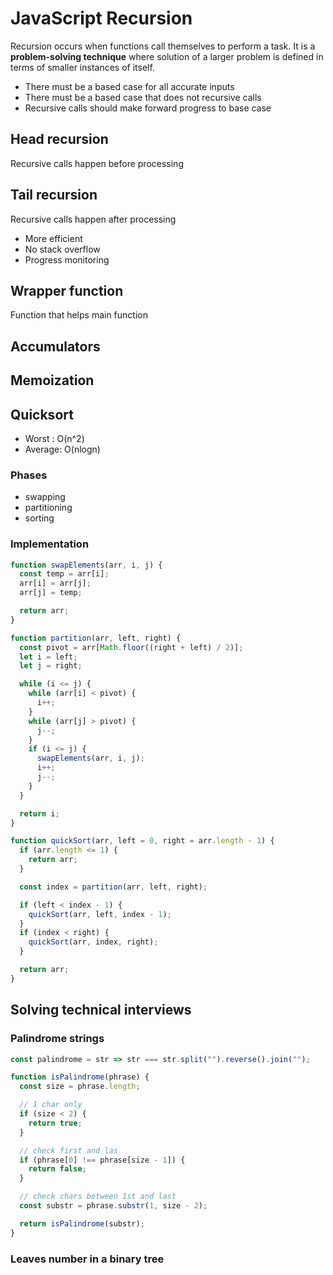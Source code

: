 # JavaScript Recursion

Recursion occurs when functions call themselves to perform a task.
It is a **problem-solving technique** where solution of a larger problem is defined in terms of smaller instances of itself.

- There must be a based case for all accurate inputs
- There must be a based case that does not recursive calls
- Recursive calls should make forward progress to base case

## Head recursion

Recursive calls happen before processing

## Tail recursion

Recursive calls happen after processing

- More efficient
- No stack overflow
- Progress monitoring

## Wrapper function

Function that helps main function

## Accumulators

## Memoization

## Quicksort

- Worst  : O(n^2)
- Average: O(nlogn) 

### Phases

- swapping
- partitioning
- sorting

### Implementation

```js
function swapElements(arr, i, j) {
  const temp = arr[i];
  arr[i] = arr[j];
  arr[j] = temp;

  return arr;
}

function partition(arr, left, right) {
  const pivot = arr[Math.floor((right + left) / 2)];
  let i = left;
  let j = right;

  while (i <= j) {
    while (arr[i] < pivot) {
      i++;
    }
    while (arr[j] > pivot) {
      j--;
    }
    if (i <= j) {
      swapElements(arr, i, j);
      i++;
      j--;
    }
  }

  return i;
}

function quickSort(arr, left = 0, right = arr.length - 1) {
  if (arr.length <= 1) {
    return arr;
  }

  const index = partition(arr, left, right);

  if (left < index - 1) {
    quickSort(arr, left, index - 1);
  }
  if (index < right) {
    quickSort(arr, index, right);
  }

  return arr;
}
```

## Solving technical interviews

### Palindrome strings

```js
const palindrome = str => str === str.split("").reverse().join("");

function isPalindrome(phrase) {
  const size = phrase.length;

  // 1 char only
  if (size < 2) {
    return true;
  }

  // check first and las
  if (phrase[0] !== phrase[size - 1]) {
    return false;
  }

  // check chars between 1st and last
  const substr = phrase.substr(1, size - 2);

  return isPalindrome(substr);
}
```

### Leaves number in a binary tree

